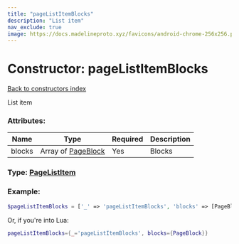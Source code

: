 ```yaml
---
title: "pageListItemBlocks"
description: "List item"
nav_exclude: true
image: https://docs.madelineproto.xyz/favicons/android-chrome-256x256.png
---
```

# Constructor: pageListItemBlocks  
[Back to constructors index](index.md)



List item

### Attributes:

| Name     |    Type       | Required | Description |
|----------|---------------|----------|-------------|
|blocks|Array of [PageBlock](../types/PageBlock.md) | Yes|Blocks|



### Type: [PageListItem](../types/PageListItem.md)


### Example:

```php
$pageListItemBlocks = ['_' => 'pageListItemBlocks', 'blocks' => [PageBlock, PageBlock]];
```  


Or, if you're into Lua:

```lua
pageListItemBlocks={_='pageListItemBlocks', blocks={PageBlock}}

```


